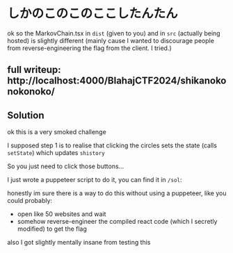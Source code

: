 # しかのこのこのここしたんたん

ok so the MarkovChain.tsx in `dist` (given to you) and in `src` (actually being hosted) is slightly different (mainly cause I wanted to discourage people from reverse-engineering the flag from the client. I tried.)

## full writeup: http://localhost:4000/BlahajCTF2024/shikanokonokonoko/

## Solution

ok this is a very smoked challenge

I supposed step 1 is to realise that clicking the circles sets the state (calls `setState`) which updates `shistory`

So you just need to click those buttons...

I just wrote a puppeteer script to do it, you can find it in `/sol`:

honestly im sure there is a way to do this without using a puppeteer, like you could probably:
- open like 50 websites and wait
- somehow reverse-engineer the compiled react code (which I secretly modified) to get the flag

also I got slightly mentally insane from testing this
